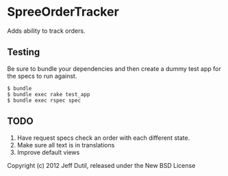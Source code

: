 SpreeOrderTracker
=================

Adds ability to track orders.

Testing
-------

Be sure to bundle your dependencies and then create a dummy test app for the specs to run against.

    $ bundle
    $ bundle exec rake test_app
    $ bundle exec rspec spec

TODO
----

1. Have request specs check an order with each different state.
1. Make sure all text is in translations
1. Improve default views

Copyright (c) 2012 Jeff Dutil, released under the New BSD License
